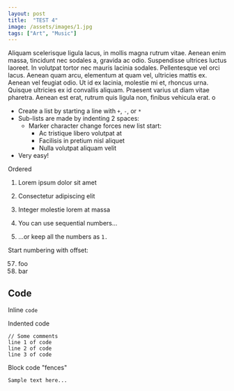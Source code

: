 ```yaml
---
layout: post
title:  "TEST 4"
image: /assets/images/1.jpg
tags: ["Art", "Music"]
---
```


Aliquam scelerisque ligula lacus, in mollis magna rutrum vitae. Aenean enim massa, tincidunt nec sodales a, gravida ac odio. Suspendisse ultrices luctus laoreet. In volutpat tortor nec mauris lacinia sodales. Pellentesque vel orci lacus. Aenean quam arcu, elementum at quam vel, ultricies mattis ex. Aenean vel feugiat odio. Ut id ex lacinia, molestie mi et, rhoncus urna. Quisque ultricies ex id convallis aliquam. Praesent varius ut diam vitae pharetra. Aenean est erat, rutrum quis ligula non, finibus vehicula erat. o

+ Create a list by starting a line with `+`, `-`, or `*`
+ Sub-lists are made by indenting 2 spaces:
  - Marker character change forces new list start:
    * Ac tristique libero volutpat at
    + Facilisis in pretium nisl aliquet
    - Nulla volutpat aliquam velit
+ Very easy!

Ordered

1. Lorem ipsum dolor sit amet
2. Consectetur adipiscing elit
3. Integer molestie lorem at massa


1. You can use sequential numbers...
1. ...or keep all the numbers as `1.`

Start numbering with offset:

57. foo
1. bar


## Code

Inline `code`

Indented code

    // Some comments
    line 1 of code
    line 2 of code
    line 3 of code


Block code "fences"

```
Sample text here...
```
